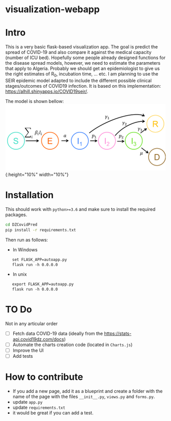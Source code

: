 # visualization-webapp

# Intro
This is a very basic flask-based visualization app. The goal is predict the spread of COVID-19 and also compare it against the medical capacity (number of ICU bed).
Hopefully some people already designed functions for the disease spread models, however, we need to estimate the parameters that apply to Algeria. Probably we should get an epidemiologist to give us the right estimates of $\text{R}_0$, incubation time, ... etc.
I am planning to use the SEIR epidemic model adapted to include the different possible clinical stages/outcomes of COVID19 infection. It is based on this implementation: https://alhill.shinyapps.io/COVID19seir/.

The model is shown bellow: 
![](images/model.png){:height="10%" width="10%"}


# Installation

This should work with `python>=3.6` and make sure to install the required packages.

```bash
cd DZCovidPred 
pip install -r requirements.txt
```

Then run as follows:

* In Windows
```
   set FLASK_APP=autoapp.py
   flask run -h 0.0.0.0
```

* In unix
```
   export FLASK_APP=autoapp.py
   flask run -h 0.0.0.0
```

# TO Do

Not in any articular order

- [ ] Fetch data COVID-19 data (ideally from the https://stats-api.covid19dz.com/docs)
- [ ] Automate the charts creation code (located in `Charts.js`)
- [ ] Improve the UI
- [ ] Add tests

# How to contribute
 - If you add a new page, add it as a blueprint and create a folder with the name of the page with the files `__init__.py`, `views.py` and `forms.py`. 
 - update `app.py`
 - update `requirements.txt`
 - it would be great if you can add a test.


